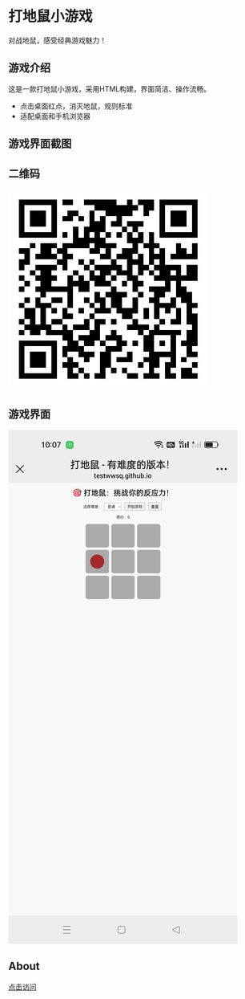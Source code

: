 # 打地鼠小游戏

对战地鼠，感受经典游戏魅力！

## 游戏介绍

这是一款打地鼠小游戏，采用HTML构建，界面简洁、操作流畅。

- 点击桌面红点，消灭地鼠，规则标准
- 适配桌面和手机浏览器

## 游戏界面截图


## 二维码
![二维码截图](erweima.jpg)

## 游戏界面
![游戏截图](jietu.jpg)


## About
[点击访问](index.html)
